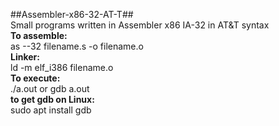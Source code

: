 ##Assembler-x86-32-AT-T##
<br />
Small programs written in Assembler x86 IA-32 in AT&amp;T syntax
<br />
**To assemble:**
<br />
as --32 filename.s -o filename.o
<br />
**Linker:**
<br />
ld -m elf_i386 filename.o
<br />
**To execute:**
<br />
./a.out or gdb a.out
<br />
**to get gdb on Linux:**
<br />
sudo apt install gdb
